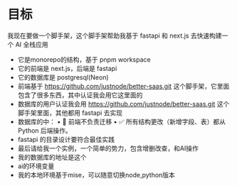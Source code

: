 # 目标
我现在要做一个脚手架，这个脚手架帮助我基于 fastapi 和 next.js 去快速构建一个 AI 全栈应用
- 它是monorepo的结构，基于 pnpm workspace
- 它的前端是 next.js，后端是 fastapi
- 它的数据库是 postgresql(Neon)
- 前端基于 https://github.com/justnode/better-saas.git 这个脚手架，它里面包含了很多东西，其中认证我会用它这里面的
- 数据库的用户认证我会用 https://github.com/justnode/better-saas.git 这个脚手架里面，其他都用 fastapi 去实现
- 数据库的中： 	•	🚫 前端不负责迁移 •	✅ 所有结构更改（新增字段、表）都从 Python 后端操作。
- fastapi 的目录设计要符合最佳实践
- 最后请给我一个实例，一个简单的势力，包含增删改查，和AI操作
- 我的数据库的地址是这个
- ai的环境变量
- 我的本地环境基于mise，可以随意切换node,python版本